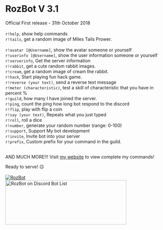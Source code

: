 # RozBot V 3.1

Official First release - 31th  October 2018 
 <br />
 <br />
`r!help`, show help commands 
<br />
`r!tails`, get a random image of Miles Tails Prower.  
<br />
`r!avatar [@Username]`, show the avatar someone or yourself
<br />
`r!userinfo [@Username]`, show the user information someone or yourself
<br />
`r!serverinfo`, Get the server information 
<br />
`r!rabbit`, get a cute random rabbit images. 
<br />
`r!cream`, get a random image of cream the rabbit. 
<br />
`r!hack`, Start playing fun hack game. 
<br />
`r!reverse (your text)`, send a reverse text message 
<br />
`r!meter (characteristic)`, test a skill of characteristic that you have in percent %
<br />
`r!guild`, how many I have joined the server. 
<br />
`r!ping`, count the ping how long bot respond to the discord 
<br />
`r!flip`, play with flip a coin 
<br />
`r!say (your text)`, Repeats what you just typed 
<br />
`r!roll`, roll a dice 
<br />
`r!number`, generate your random number (range: 0-100) 
<br />
`r!support`, Support My bot development 
<br />
`r!invite`, Invite bot into your server 
<br />
`r!prefix`, Custom prefix for your command in the guild. 
<br />
<br />

AND MUCH MORE!!! Visit <a href="https://rozbot.site123.me/">my website</a> to view complete my commands!

Ready to serve! 😉
<br />
<br />
<a href="https://discordbots.org/bot/481305515092213763" >
  <img src="https://discordbots.org/api/widget/481305515092213763.svg" alt="RozBot" />
</a>
<br />
<a href="https://discordbotlist.com/bots/481305515092213763">
	<img 
		width="380" 
		height="140" 
		src="https://discordbotlist.com/bots/481305515092213763/widget" 
		alt="RozBot on Discord Bot List">
</a>

